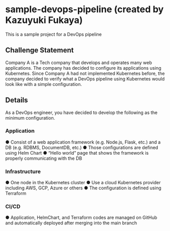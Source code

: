 # sample-devops-pipeline (created by Kazuyuki Fukaya)
This is a sample project for a DevOps pipeline

## Challenge Statement
Company A is a Tech company that develops and operates many web applications. The
company has decided to configure its applications using Kubernetes.
Since Company A had not implemented Kubernetes before, the company decided to verify
what a DevOps pipeline using Kubernetes would look like with a simple configuration.
## Details
As a DevOps engineer, you have decided to develop the following as the minimum
configuration.
### Application
● Consist of a web application framework (e.g. Node.js, Flask, etc.) and a DB (e.g.
RDBMS, DocumentDB, etc.)
● Those configurations are defined using Helm Chart
● “Hello world” page that shows the framework is properly communicating with the DB
### Infrastructure
● One node in the Kubernetes cluster
● Use a cloud Kubernetes provider including AWS, GCP, Azure or others
● The configuration is defined using Terraform
### CI/CD
● Application, HelmChart, and Terraform codes are managed on GitHub and
automatically deployed after merging into the main branch

